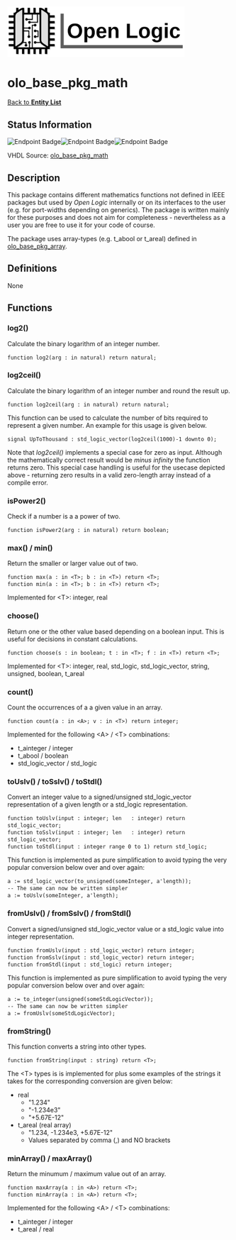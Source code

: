 <img src="../Logo.png" alt="Logo" width="400">

# olo_base_pkg_math

[Back to **Entity List**](../EntityList.md)

## Status Information

![Endpoint Badge](https://img.shields.io/endpoint?url=https://storage.googleapis.com/open-logic-badges/coverage/olo_base_pkg_math.json?cacheSeconds=0)![Endpoint Badge](https://img.shields.io/endpoint?url=https://storage.googleapis.com/open-logic-badges/branches/olo_base_pkg_math.json?cacheSeconds=0)![Endpoint Badge](https://img.shields.io/endpoint?url=https://storage.googleapis.com/open-logic-badges/issues/olo_base_pkg_math.json?cacheSeconds=0)

VHDL Source: [olo_base_pkg_math](../../src/base/vhdl/olo_base_pkg_math.vhd)

## Description

This package contains different mathematics functions not defined in IEEE packages but used by *Open Logic* internally or on its interfaces to the user (e.g. for port-widths depending on generics). The package is written mainly for these purposes and does not aim for completeness - nevertheless as a user you are free to use it for your code of course.

The package uses array-types (e.g. t_abool or t_areal) defined in [olo_base_pkg_array](./olo_base_pkg_array.md).

## Definitions

None

## Functions

### log2()

Calculate the binary logarithm of an integer number.

```
function log2(arg : in natural) return natural;
```

### log2ceil()

Calculate the binary logarithm of an integer number and round the result up. 

```
function log2ceil(arg : in natural) return natural;
```

This function can be used to calculate the number of bits required to represent a given number. An example for this usage is given below.

```
signal UpToThousand : std_logic_vector(log2ceil(1000)-1 downto 0);
```

Note that *log2ceil()* implements a special case for zero as input. Although the mathematically correct result would be *minus infinity* the function returns zero. This special case handling is useful for the usecase depicted above - returning zero results in a valid zero-length array instead of a compile error.

### isPower2()

Check if a number is a a power of two. 

```
function isPower2(arg : in natural) return boolean;
```

### max() / min()

Return the smaller or larger value out of two.

```
function max(a : in <T>; b : in <T>) return <T>;
function min(a : in <T>; b : in <T>) return <T>; 
```

Implemented for \<T\>: integer, real

### choose()

Return one or the other value based depending on a boolean input. This is useful for decisions in constant calculations.

```
function choose(s : in boolean; t : in <T>; f : in <T>) return <T>;
```

Implemented for \<T\>: integer, real, std_logic, std_logic_vector, string, unsigned, boolean, t_areal

### count()

Count the occurrences of a a given value in an array.

```
function count(a : in <A>; v : in <T>) return integer;
```

Implemented for the following \<A\> / \<T\> combinations:

* t_ainteger / integer
* t_abool / boolean
* std_logic_vector / std_logic

### toUslv() / toSslv() / toStdl()

Convert an integer value to a signed/unsigned std_logic_vector representation of a given length or a std_logic representation.

``` 
function toUslv(input : integer; len   : integer) return std_logic_vector;
function toSslv(input : integer; len   : integer) return std_logic_vector;
function toStdl(input : integer range 0 to 1) return std_logic;
```

This function is implemented as pure simplification to avoid typing the very popular conversion below over and over again:

``` 
a := std_logic_vector(to_unsigned(someInteger, a'length));
-- The same can now be written simpler
a := toUslv(someInteger, a'length);
```

### fromUslv() / fromSslv() / fromStdl()

Convert a signed/unsigned std_logic_vector value or a std_logic value into integer representation.

```
function fromUslv(input : std_logic_vector) return integer;
function fromSslv(input : std_logic_vector) return integer;
function fromStdl(input : std_logic) return integer;
```

This function is implemented as pure simplification to avoid typing the very popular conversion below over and over again:

``` 
a := to_integer(unsigned(someStdLogicVector));
-- The same can now be written simpler
a := fromUslv(someStdLogicVector);
```

### fromString()

This function converts a string into other types. 

```
function fromString(input : string) return <T>;
```

The \<T\> types is is implemented for plus some examples of the strings it takes for the corresponding conversion are given below:

* real
  * "1.234"
  * "-1.234e3"
  * "+5.67E-12"
* t_areal (real array)
  * "1.234, -1.234e3, +5.67E-12"
  * Values separated by comma (,) and NO brackets

### minArray() / maxArray()

Return the minumum / maximum value out of an array.

```
function maxArray(a : in <A>) return <T>;
function minArray(a : in <A>) return <T>;
```

Implemented for the following \<A\> / \<T\> combinations:

* t_ainteger / integer
* t_areal / real





